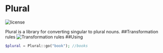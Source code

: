 # Plural
![license](https://img.shields.io/github/license/oleg-shumilin/plural) 

Plural is a library for converting singular to plural nouns.
##Transformation rules
![Transformation rules](https://crownenglishclub.ru/wp-content/uploads/2019/05/Mnozhestvennoe_chislo_suschestvitelnyh_v_angliyskom_yazyke_obrazovanie_i_primery_1.jpg)
##Using
```php
$plural = Plural::go("book"); //books
```
